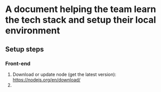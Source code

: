 # A document helping the team learn the tech stack and setup their local environment

## Setup steps
### Front-end
1. Download or update node (get the latest version): https://nodejs.org/en/download/
2. 
